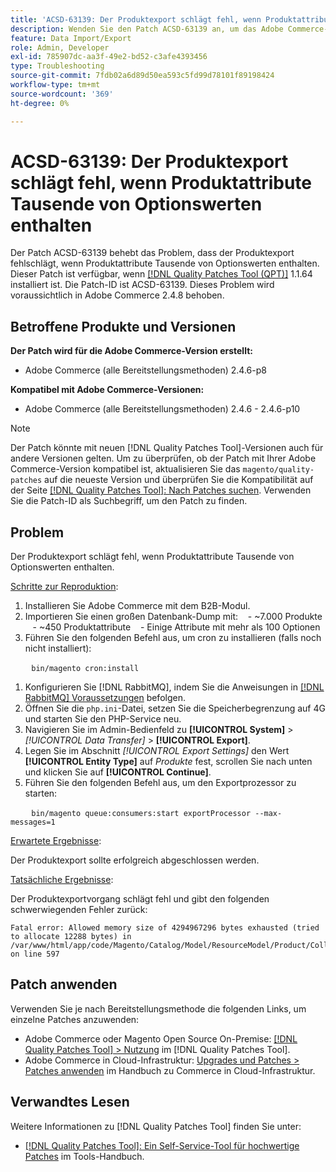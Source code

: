 ```yaml
---
title: 'ACSD-63139: Der Produktexport schlägt fehl, wenn Produktattribute Tausende von Optionswerten enthalten'
description: Wenden Sie den Patch ACSD-63139 an, um das Adobe Commerce-Problem zu beheben, bei dem der Produktexport fehlschlägt, wenn Produktattribute Tausende von Optionswerten enthalten.
feature: Data Import/Export
role: Admin, Developer
exl-id: 785907dc-aa3f-49e2-bd52-c3afe4393456
type: Troubleshooting
source-git-commit: 7fdb02a6d89d50ea593c5fd99d78101f89198424
workflow-type: tm+mt
source-wordcount: '369'
ht-degree: 0%

---
```


# ACSD-63139: Der Produktexport schlägt fehl, wenn Produktattribute Tausende von Optionswerten enthalten

Der Patch ACSD-63139 behebt das Problem, dass der Produktexport fehlschlägt, wenn Produktattribute Tausende von Optionswerten enthalten. Dieser Patch ist verfügbar, wenn [[!DNL Quality Patches Tool (QPT)]](/help/tools/quality-patches-tool/quality-patches-tool-to-self-serve-quality-patches.md) 1.1.64 installiert ist. Die Patch-ID ist ACSD-63139. Dieses Problem wird voraussichtlich in Adobe Commerce 2.4.8 behoben.

## Betroffene Produkte und Versionen

**Der Patch wird für die Adobe Commerce-Version erstellt:**

* Adobe Commerce (alle Bereitstellungsmethoden) 2.4.6-p8

**Kompatibel mit Adobe Commerce-Versionen:**

* Adobe Commerce (alle Bereitstellungsmethoden) 2.4.6 - 2.4.6-p10

>[!NOTE]
>
>Der Patch könnte mit neuen [!DNL Quality Patches Tool]-Versionen auch für andere Versionen gelten. Um zu überprüfen, ob der Patch mit Ihrer Adobe Commerce-Version kompatibel ist, aktualisieren Sie das `magento/quality-patches` auf die neueste Version und überprüfen Sie die Kompatibilität auf der Seite [[!DNL Quality Patches Tool]: Nach Patches suchen](https://experienceleague.adobe.com/tools/commerce-quality-patches/index.html?lang=de). Verwenden Sie die Patch-ID als Suchbegriff, um den Patch zu finden.

## Problem

Der Produktexport schlägt fehl, wenn Produktattribute Tausende von Optionswerten enthalten.

<u>Schritte zur Reproduktion</u>:

1. Installieren Sie Adobe Commerce mit dem B2B-Modul.
1. Importieren Sie einen großen Datenbank-Dump mit:
   &#x200B;- ~7.000 Produkte
   &#x200B;- ~450 Produktattribute
   &#x200B;- Einige Attribute mit mehr als 100 Optionen
1. Führen Sie den folgenden Befehl aus, um cron zu installieren (falls noch nicht installiert):

   ```
   bin/magento cron:install
   ```

1. Konfigurieren Sie [!DNL RabbitMQ], indem Sie die Anweisungen in [[!DNL RabbitMQ] Voraussetzungen](https://experienceleague.adobe.com/de/docs/commerce-operations/installation-guide/prerequisites/rabbitmq) befolgen.
1. Öffnen Sie die `php.ini`-Datei, setzen Sie die Speicherbegrenzung auf 4G und starten Sie den PHP-Service neu.
1. Navigieren Sie im Admin-Bedienfeld zu **[!UICONTROL System]** > *[!UICONTROL Data Transfer]* > **[!UICONTROL Export]**.
1. Legen Sie im Abschnitt *[!UICONTROL Export Settings]* den Wert **[!UICONTROL Entity Type]** auf *Produkte* fest, scrollen Sie nach unten und klicken Sie auf **[!UICONTROL Continue]**.
1. Führen Sie den folgenden Befehl aus, um den Exportprozessor zu starten:

   ```
   bin/magento queue:consumers:start exportProcessor --max-messages=1
   ```

<u>Erwartete Ergebnisse</u>:

Der Produktexport sollte erfolgreich abgeschlossen werden.

<u>Tatsächliche Ergebnisse</u>:

Der Produktexportvorgang schlägt fehl und gibt den folgenden schwerwiegenden Fehler zurück:

```
Fatal error: Allowed memory size of 4294967296 bytes exhausted (tried to allocate 12288 bytes) in /var/www/html/app/code/Magento/Catalog/Model/ResourceModel/Product/Collection.php on line 597
```

## Patch anwenden

Verwenden Sie je nach Bereitstellungsmethode die folgenden Links, um einzelne Patches anzuwenden:

* Adobe Commerce oder Magento Open Source On-Premise: [[!DNL Quality Patches Tool] > Nutzung](/help/tools/quality-patches-tool/usage.md) im [!DNL Quality Patches Tool].
* Adobe Commerce in Cloud-Infrastruktur: [Upgrades und Patches > Patches anwenden](https://experienceleague.adobe.com/docs/commerce-cloud-service/user-guide/develop/upgrade/apply-patches.html?lang=de) im Handbuch zu Commerce in Cloud-Infrastruktur.

## Verwandtes Lesen

Weitere Informationen zu [!DNL Quality Patches Tool] finden Sie unter:

* [[!DNL Quality Patches Tool]: Ein Self-Service-Tool für hochwertige Patches](/help/tools/quality-patches-tool/quality-patches-tool-to-self-serve-quality-patches.md) im Tools-Handbuch.
